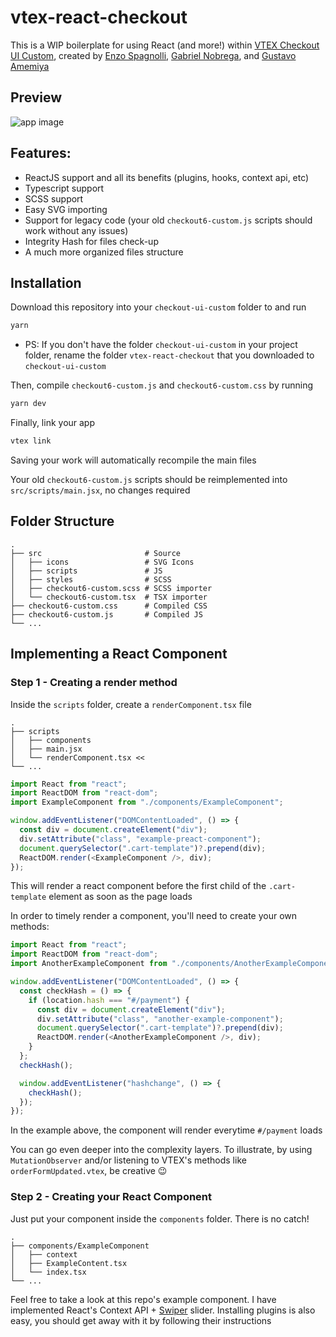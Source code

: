 # vtex-react-checkout

This is a WIP boilerplate for using React (and more!) within [VTEX Checkout UI Custom](https://vtex.io/docs/components/functional/vtex.checkout-ui-custom@0.0.9/), created by [Enzo Spagnolli](https://github.com/Enzo3322), [Gabriel Nobrega](https://github.com/ganobrega), and [Gustavo Amemiya](https://github.com/gustavokei)

## Preview

![app image](https://i.imgur.com/UDLqxW1.gif)

## Features:

- ReactJS support and all its benefits (plugins, hooks, context api, etc)
- Typescript support
- SCSS support
- Easy SVG importing
- Support for legacy code (your old `checkout6-custom.js` scripts should work without any issues)
- Integrity Hash for files check-up
- A much more organized files structure

## Installation

Download this repository into your `checkout-ui-custom` folder to  and run

```js
yarn
```

* PS: If you don't have the folder `checkout-ui-custom` in your project folder, rename the folder `vtex-react-checkout` that you downloaded to `checkout-ui-custom`

Then, compile `checkout6-custom.js` and `checkout6-custom.css` by running

```js
yarn dev
```

Finally, link your app

```js
vtex link
```

Saving your work will automatically recompile the main files

Your old `checkout6-custom.js` scripts should be reimplemented into `src/scripts/main.jsx`, no changes required

## Folder Structure

    .
    ├── src                       # Source
    │   ├── icons                 # SVG Icons
    │   ├── scripts               # JS
    │   ├── styles                # SCSS
    │   ├── checkout6-custom.scss # SCSS importer
    │   └── checkout6-custom.tsx  # TSX importer
    ├── checkout6-custom.css      # Compiled CSS
    ├── checkout6-custom.js       # Compiled JS
    └── ...

## Implementing a React Component

### Step 1 - Creating a render method

Inside the `scripts` folder, create a `renderComponent.tsx` file

    .
    ├── scripts
    │   ├── components
    │   ├── main.jsx
    │   └── renderComponent.tsx <<
    └── ...

```js
import React from "react";
import ReactDOM from "react-dom";
import ExampleComponent from "./components/ExampleComponent";

window.addEventListener("DOMContentLoaded", () => {
  const div = document.createElement("div");
  div.setAttribute("class", "example-preact-component");
  document.querySelector(".cart-template")?.prepend(div);
  ReactDOM.render(<ExampleComponent />, div);
});
```

This will render a react component before the first child of the `.cart-template` element as soon as the page loads

In order to timely render a component, you'll need to create your own methods:

```js
import React from "react";
import ReactDOM from "react-dom";
import AnotherExampleComponent from "./components/AnotherExampleComponent";

window.addEventListener("DOMContentLoaded", () => {
  const checkHash = () => {
    if (location.hash === "#/payment") {
      const div = document.createElement("div");
      div.setAttribute("class", "another-example-component");
      document.querySelector(".cart-template")?.prepend(div);
      ReactDOM.render(<AnotherExampleComponent />, div);
    }
  };
  checkHash();

  window.addEventListener("hashchange", () => {
    checkHash();
  });
});
```

In the example above, the component will render everytime `#/payment` loads

You can go even deeper into the complexity layers. To illustrate, by using `MutationObserver` and/or listening to VTEX's methods like `orderFormUpdated.vtex`, be creative 😉

### Step 2 - Creating your React Component

Just put your component inside the `components` folder. There is no catch!

    .
    ├── components/ExampleComponent
    │   ├── context
    │   ├── ExampleContent.tsx
    │   └── index.tsx
    └── ...

Feel free to take a look at this repo's example component. I have implemented React's Context API + [Swiper](https://github.com/nolimits4web/swiper) slider. Installing plugins is also easy, you should get away with it by following their instructions
